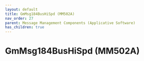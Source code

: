 ```yaml
---
layout: default
title: GmMsg184BusHiSpd (MM502A)
nav_order: 27
parent: Message Management Components (Applicative Software)
has_children: true
---
```

# GmMsg184BusHiSpd (MM502A)
